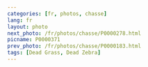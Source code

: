 ```yaml
---
categories: [fr, photos, chasse]
lang: fr
layout: photo
next_photo: /fr/photos/chasse/P0000278.html
picname: P0000371
prev_photo: /fr/photos/chasse/P0000183.html
tags: [Dead Grass, Dead Zebra]
---
```

